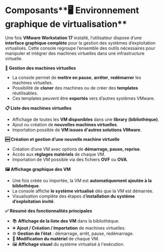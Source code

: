 # Composants**🖥️ Environnement graphique de virtualisation**

Une fois **VMware Workstation 17** installé, l’utilisateur dispose d’une **interface graphique complète** pour la gestion des systèmes d’exploitation virtualisés. Cette console regroupe l’ensemble des outils nécessaires pour manipuler et intégrer des machines virtuelles dans une infrastructure virtuelle.



**🔄 Gestion des machines virtuelles**

- La console permet de **mettre en pause**, **arrêter**, **redémarrer** les machines virtuelles.
- Possibilité de **cloner** des machines ou de créer des **templates** réutilisables.
- Ces templates peuvent être **exportés** vers d’autres systèmes VMware.



**📋 Liste des machines virtuelles**

- Affichage de toutes les **VM disponibles** dans une **library (bibliothèque)**.
- Ajout ou création de **nouvelles machines virtuelles**.
- Importation possible de **VM issues d'autres solutions VMware**.



**🆕 Création et gestion d’une nouvelle machine virtuelle**

- Création d’une VM avec options de **démarrage, pause, reprise**.
- Accès aux **réglages matériels** de chaque VM.
- Importation de VM possible via des fichiers **OVF** ou **OVA**.



**🖼️ Affichage graphique des VM**

- Une fois créée ou importée, la VM est **automatiquement ajoutée à la bibliothèque**.
- La console affiche **le système virtualisé** dès que la VM est démarrée.
- Visualisation complète des étapes d’**installation du système d’exploitation invité**.



**✅ Résumé des fonctionnalités principales**

- 📚 **Affichage de la liste des VM** dans la bibliothèque.
- ➕ **Ajout / Création / Importation** de machines virtuelles.
- ⚙️ **Gestion de l’état** : démarrage, arrêt, pause, redémarrage.
- 🧩 **Modification du matériel** de chaque VM.
- 🖼️ **Affichage visuel** du système virtualisé à l'exécution.
